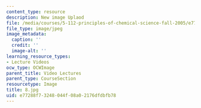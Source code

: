 ```yaml
---
content_type: resource
description: New image Uplaod
file: /media/courses/5-112-principles-of-chemical-science-fall-2005/e77288f73248044f08a02176dfdbfb78_8.jpg
file_type: image/jpeg
image_metadata:
  caption: ''
  credit: ''
  image-alt: ''
learning_resource_types:
- Lecture Videos
ocw_type: OCWImage
parent_title: Video Lectures
parent_type: CourseSection
resourcetype: Image
title: 8.jpg
uid: e77288f7-3248-044f-08a0-2176dfdbfb78
---
```

